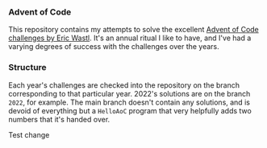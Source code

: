### Advent of Code
This repository contains my attempts to solve the excellent [Advent of Code challenges by Eric Wastl](https://adventofcode.com).
It's an annual ritual I like to have, and I've had a varying degrees of success with the challenges over the years.

### Structure
Each year's challenges are checked into the repository on the branch corresponding to that particular year. 2022's
solutions are on the branch `2022`, for example. The main branch doesn't contain any solutions, and is devoid of everything
but a `HelloAoC` program that very helpfully adds two numbers that it's handed over.

Test change
